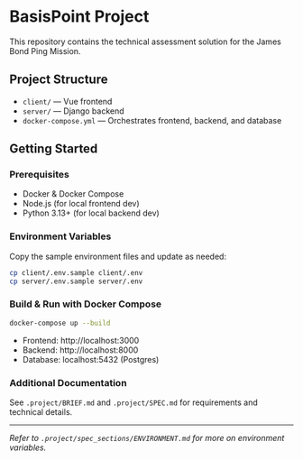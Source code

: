 # BasisPoint Project

This repository contains the technical assessment solution for the James Bond Ping Mission.

## Project Structure
- `client/` — Vue frontend
- `server/` — Django backend
- `docker-compose.yml` — Orchestrates frontend, backend, and database

## Getting Started

### Prerequisites
- Docker & Docker Compose
- Node.js (for local frontend dev)
- Python 3.13+ (for local backend dev)

### Environment Variables
Copy the sample environment files and update as needed:

```sh
cp client/.env.sample client/.env
cp server/.env.sample server/.env
```

### Build & Run with Docker Compose

```sh
docker-compose up --build
```

- Frontend: http://localhost:3000
- Backend: http://localhost:8000
- Database: localhost:5432 (Postgres)

### Additional Documentation
See `.project/BRIEF.md` and `.project/SPEC.md` for requirements and technical details.

---

_Refer to `.project/spec_sections/ENVIRONMENT.md` for more on environment variables._
